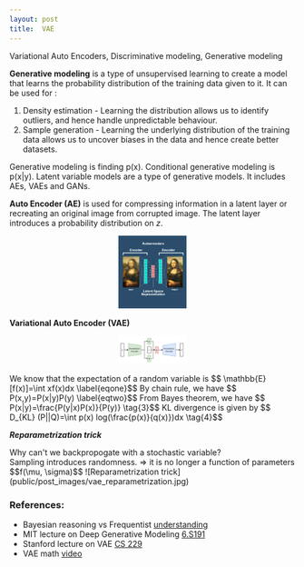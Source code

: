 ```yaml
---
layout: post
title:  VAE
---
```


<div class="message">
  Variational Auto Encoders, Discriminative modeling, Generative modeling
</div>

**Generative modeling** is a type of unsupervised learning to create a model that learns the probability distribution of the training data given to it.
It can be used for :
1. Density estimation - Learning the distribution allows us to identify outliers, and hence handle unpredictable behaviour.
2. Sample generation - Learning the underlying distribution of the training data allows us to uncover biases in the data and hence create better datasets.

Generative modeling is finding p(x). Conditional generative modeling is p(x|y).
Latent variable models are a type of generative models. It includes AEs, VAEs and GANs.


**Auto Encoder (AE)** is used for compressing information in a latent layer or recreating an original image from corrupted image. The latent layer introduces a probability distribution on *z*.   
<p align="center">
    <img src="public/post_images/autoencoder.png" alt="Auto encoder" width="120px">
</p>

**Variational Auto Encoder (VAE)**

[//]: # (![Variational auto encoder]&#40;public/post_images/vae.png&#41;)
<p align="center">
    <img src="public/post_images/vae.png" alt="Variational auto encoder" width="120px">
</p>
We know that the expectation of a random variable is $$ \mathbb{E} [f(x)]=\int xf(x)dx \label{eqone}$$   
By chain rule, we have $$ P(x,y)=P(x|y)P(y) \label{eqtwo}$$   
From Bayes theorem, we have $$ P(x|y)=\frac{P(y|x)P(x)}{P(y)} \tag{3}$$   
KL divergence is given by $$ D_{KL} (P||Q)=\int p(x) log(\frac{p(x)}{q(x)})dx \tag{4}$$   

***Reparametrization trick***
<div class="message">
Why can't we backpropogate with a stochastic variable? 
</div>
Sampling introduces randomness.   
=> it is no longer a function of parameters $$f(\mu, \sigma)$$
![Reparametrization trick](public/post_images/vae_reparametrization.jpg)

### References:
- Bayesian reasoning vs Frequentist [understanding](https://wiki.santafe.edu/images/2/2e/Bayesian-Reasoning-for-Intelligent-People-DeDeo.pdf)
- MIT lecture on Deep Generative Modeling [6.S191](https://www.youtube.com/watch?v=3G5hWM6jqPk&list=PLtBw6njQRU-rwp5__7C0oIVt26ZgjG9NI&index=4)
- Stanford lecture on VAE [CS 229](https://www.youtube.com/watch?v=-TPFg-RG-KY)
- VAE math [video](https://www.youtube.com/watch?v=iwEzwTTalbg)